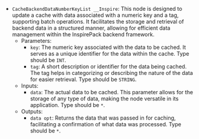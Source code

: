 - `CacheBackendDataNumberKeyList __Inspire`: This node is designed to update a cache with data associated with a numeric key and a tag, supporting batch operations. It facilitates the storage and retrieval of backend data in a structured manner, allowing for efficient data management within the InspirePack backend framework.
    - Parameters:
        - `key`: The numeric key associated with the data to be cached. It serves as a unique identifier for the data within the cache. Type should be `INT`.
        - `tag`: A short description or identifier for the data being cached. The tag helps in categorizing or describing the nature of the data for easier retrieval. Type should be `STRING`.
    - Inputs:
        - `data`: The actual data to be cached. This parameter allows for the storage of any type of data, making the node versatile in its application. Type should be `*`.
    - Outputs:
        - `data opt`: Returns the data that was passed in for caching, facilitating a confirmation of what data was processed. Type should be `*`.
